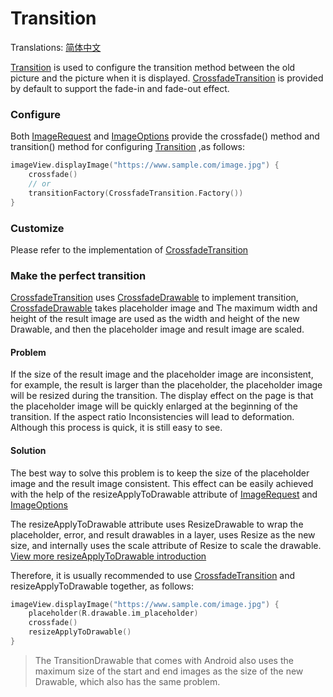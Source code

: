 # Transition

Translations: [简体中文](transition_zh.md)

[Transition] is used to configure the transition method between the old picture and the picture when
it is displayed. [CrossfadeTransition] is provided by default to support the fade-in and fade-out
effect.

### Configure

Both [ImageRequest] and [ImageOptions] provide the crossfade() method and transition() method for
configuring [Transition]
,as follows:

```kotlin
imageView.displayImage("https://www.sample.com/image.jpg") {
    crossfade()
    // or
    transitionFactory(CrossfadeTransition.Factory())
}
```

### Customize

Please refer to the implementation of [CrossfadeTransition]

### Make the perfect transition

[CrossfadeTransition] uses [CrossfadeDrawable] to implement transition, [CrossfadeDrawable] takes
placeholder image and The maximum width and height of the result image are used as the width and
height of the new Drawable, and then the placeholder image and result image are scaled.

#### Problem

If the size of the result image and the placeholder image are inconsistent, for example, the result
is larger than the placeholder, the placeholder image will be resized during the transition. The
display effect on the page is that the placeholder image will be quickly enlarged at the beginning
of the transition. If the aspect ratio Inconsistencies will lead to deformation. Although this
process is quick, it is still easy to see.

#### Solution

The best way to solve this problem is to keep the size of the placeholder image and the result image
consistent. This effect can be easily achieved with the help of the resizeApplyToDrawable attribute
of [ImageRequest] and [ImageOptions]

The resizeApplyToDrawable attribute uses ResizeDrawable to wrap the placeholder, error, and result
drawables in a layer, uses Resize as the new size, and internally uses the scale attribute of Resize
to scale the drawable. [View more resizeApplyToDrawable introduction][resize]

Therefore, it is usually recommended to use [CrossfadeTransition] and resizeApplyToDrawable
together, as follows:

```kotlin
imageView.displayImage("https://www.sample.com/image.jpg") {
    placeholder(R.drawable.im_placeholder)
    crossfade()
    resizeApplyToDrawable()
}
```

> The TransitionDrawable that comes with Android also uses the maximum size of the start and end
> images as the size of the new Drawable, which also has the same problem.

[Transition]: ../../sketch-core/src/main/kotlin/com/github/panpf/sketch/transition/Transition.kt

[CrossfadeTransition]: ../../sketch-core/src/main/kotlin/com/github/panpf/sketch/transition/CrossfadeTransition.kt

[ImageRequest]: ../../sketch-core/src/main/kotlin/com/github/panpf/sketch/request/ImageRequest.kt

[ImageOptions]: ../../sketch-core/src/main/kotlin/com/github/panpf/sketch/request/ImageOptions.kt

[CrossfadeDrawable]: ../../sketch-core/src/main/kotlin/com/github/panpf/sketch/drawable/internal/CrossfadeDrawable.kt

[resize]: resize.md